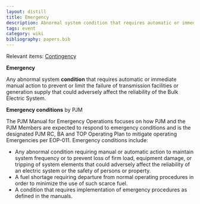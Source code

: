 ```yaml
---
layout: distill
title: Emergency
description: Abnormal system condition that requires automatic or immediate manual action.
tags: event
category: wiki
bibliography: papers.bib
---
```


Relevant items: [Contingency](/wiki/contingency)

**Emergency** <d-cite key="nerc2024glossary"></d-cite>

Any abnormal system **condition** that requires automatic or immediate manual action to prevent or limit the failure of transmission facilities or generation supply that could adversely affect the reliability of the Bulk Electric System.

**Emergency conditions** <d-cite key="pjm2025m13"></d-cite> by PJM

The PJM Manual for Emergency Operations focuses on how PJM and the PJM Members are expected to respond to emergency conditions and is the designated PJM RC, BA and TOP Operating Plan to mitigate operating Emergencies per EOP-011. Emergency conditions include:

- Any abnormal condition requiring manual or automatic action to maintain system frequency or to prevent loss of firm load, equipment damage, or tripping of system elements that could adversely affect the reliability of an electric system or the safety of persons or property.
- A fuel shortage requiring departure from normal operating procedures in order to minimize the use of such scarce fuel.
- A condition that requires implementation of emergency procedures as defined in the manuals.
